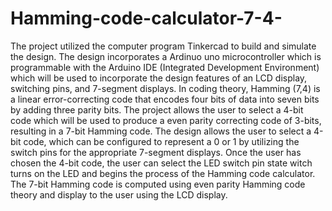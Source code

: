 # Hamming-code-calculator-7-4-
The project utilized the computer program Tinkercad to build and simulate the design. The design incorporates a Ardinuo uno microcontroller which is programmable with the Arduino IDE (Integrated Development Environment) which will be used to incorporate the design features of an LCD display, switching pins, and 7-segment displays. In coding theory, Hamming (7,4) is a linear error-correcting code that encodes four bits of data into seven bits by adding three parity bits. The project allows the user to select a 4-bit code which will be used to produce a even parity correcting code of 3-bits, resulting in a 7-bit Hamming code. The design allows the user to select a 4-bit code, which can be configured to represent a 0 or 1 by utilizing the switch pins for the appropriate 7-segment displays. Once the user has chosen the 4-bit code, the user can select the LED switch pin state witch turns on the LED and begins the process of the Hamming code calculator. The 7-bit Hamming code is computed using even parity Hamming code theory and display to the user using the LCD display.
